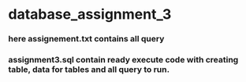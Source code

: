 # database_assignment_3
### here assignement.txt contains all query
### assignment3.sql contain ready execute code with creating table, data for tables and all query to run. 
